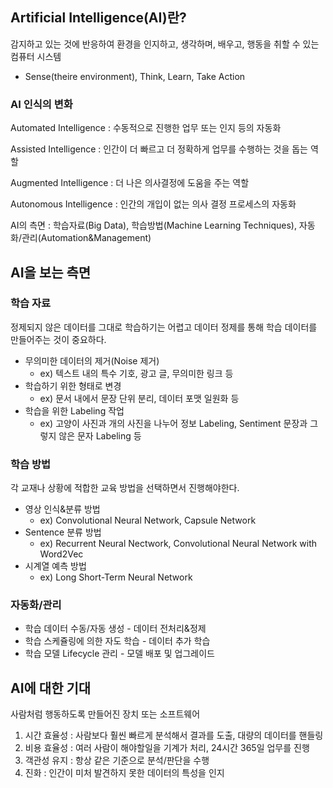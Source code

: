 ## Artificial Intelligence(AI)란?

감지하고 있는 것에 반응하여 환경을 인지하고, 생각하며, 배우고, 행동을 취할 수 있는 컴퓨터 시스템

- Sense(theire environment), Think, Learn, Take Action

### AI 인식의 변화

Automated Intelligence : 수동적으로 진행한 업무 또는 인지 등의 자동화

Assisted Intelligence : 인간이 더 빠르고 더 정확하게 업무를 수행하는 것을 돕는 역할

Augmented Intelligence : 더 나은 의사결정에 도움을 주는 역할

Autonomous Intelligence : 인간의 개입이 없는 의사 결정 프로세스의 자동화

AI의 측면 : 학습자료(Big Data), 학습방법(Machine Learning Techniques), 자동화/관리(Automation&Management)

## AI을 보는 측면

### 학습 자료

정제되지 않은 데이터를 그대로 학습하기는 어렵고 데이터 정제를 통해 학습 데이터를 만들어주는 것이 중요하다.

- 무의미한 데이터의 제거(Noise 제거) 
  - ex) 텍스트 내의 특수 기호, 광고 글, 무의미한 링크 등
- 학습하기 위한 형태로 변경 
  - ex) 문서 내에서 문장 단위 분리, 데이터 포맷 일원화 등
- 학습을 위한 Labeling 작업 
  - ex) 고양이 사진과 개의 사진을 나누어 정보 Labeling, Sentiment 문장과 그렇지 않은 문자 Labeling 등

### 학습 방법

각 교재나 상황에 적합한 교육 방법을 선택하면서 진행해야한다.

- 영상 인식&분류 방법 
  - ex) Convolutional Neural Network, Capsule Network
- Sentence 분류 방법 
  - ex) Recurrent Neural Nectwork, Convolutional Neural Network with Word2Vec
- 시계열 예측 방법 
  - ex) Long Short-Term Neural Network

### 자동화/관리

- 학습 데이터 수동/자동 생성 - 데이터 전처리&정제
- 학습 스케쥴링에 의한 자도 학습 - 데이터 추가 학습
- 학습 모델 Lifecycle 관리 - 모델 배포 및 업그레이드

## AI에 대한 기대

사람처럼 행동하도록 만들어진 장치 또는 소프트웨어

1. 시간 효율성 : 사람보다 훨씬 빠르게 분석해서 결과를 도출, 대량의 데이터를 핸들링
2. 비용 효율성 : 여러 사람이 해야할일을 기계가 처리, 24시간 365일 업무를 진행
3. 객관성 유지 : 항상 같은 기준으로 분석/판단을 수행
4. 진화 : 인간이 미처 발견하지 못한 데이터의 특성을 인지